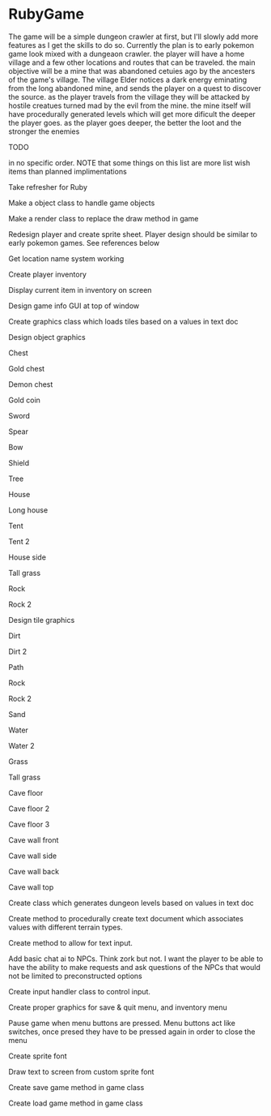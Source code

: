 # RubyGame


The game will be a simple dungeon crawler at first, but I'll slowly add more features as I get the skills to do so.
Currently the plan is to early pokemon game look mixed with a dungeaon crawler. 
the player will have a home village and a few  other locations and routes that can be traveled. 
the main objective will be a mine that was abandoned cetuies ago by the ancesters of the game's village.
The village Elder notices a dark energy eminating from the long abandoned mine, and sends the player on a quest to discover the source.
as the player travels from the village they will be attacked by hostile creatues turned mad by the evil from the mine.
the mine itself will have procedurally generated levels which will get more dificult the deeper the player goes.
as the player goes deeper, the better the loot and the stronger the enemies 

TODO

in no specific order. NOTE that some things on this list are more list wish items than planned implimentations


Take refresher for Ruby

Make a object class to handle game objects

Make a render class to replace the draw method in game

Redesign player and create sprite sheet. Player design should be similar to  early pokemon games. See references below




Get location name system working

Create player inventory

Display current item in inventory on screen



Design game info GUI at top of window

Create graphics class which loads tiles based on a values in text doc

Design object graphics

Chest

Gold chest

Demon chest

Gold coin

Sword

Spear

Bow

Shield 

Tree 

House

Long house

Tent

Tent 2

House side

Tall grass

Rock

Rock 2

Design tile graphics

Dirt

Dirt 2

Path

Rock

Rock 2

Sand

Water 

Water 2

Grass 

Tall grass

Cave floor

Cave floor 2

Cave floor 3

Cave wall front

Cave wall side

Cave wall back

Cave wall top

Create class which generates dungeon levels based on values in text doc

Create method to procedurally create text document which associates values with different terrain types.

Create method to allow for text input.

Add basic chat ai to NPCs. Think zork but not. I want the player to be able to have the ability to make requests and ask questions of the NPCs that would not be limited to preconstructed options 

Create input handler class to control input.

Create proper graphics for save & quit menu, and inventory menu

Pause game when menu buttons are pressed. Menu buttons act like switches, once presed they have to be pressed again in order to close the menu

Create sprite font

Draw text to screen from custom sprite font

Create save game method in game class

Create load game method in game class
